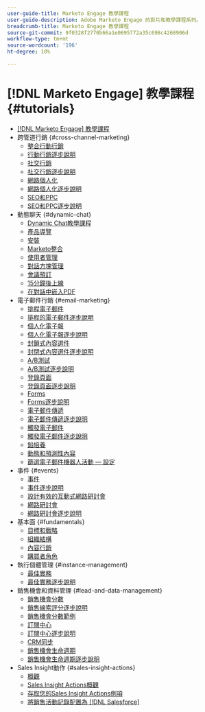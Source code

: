 ```yaml
---
user-guide-title: Marketo Engage 教學課程
user-guide-description: Adobe Marketo Engage 的影片和教學課程系列。
breadcrumb-title: Marketo Engage 教學課程
source-git-commit: 9f0328f2770b66a1e0695772a35c698c4268906d
workflow-type: tm+mt
source-wordcount: '196'
ht-degree: 10%

---
```



# [!DNL Marketo Engage] 教學課程 {#tutorials}

+ [[!DNL Marketo Engage] 教學課程](overview.md)
+ 跨管道行銷 {#cross-channel-marketing}
   + [整合行動行銷](cross-channel-marketing/mobile-marketing-learn.md)
   + [行動行銷逐步說明](cross-channel-marketing/mobile-marketing-watch.md)
   + [社交行銷](cross-channel-marketing/social-marketing-learn.md)
   + [社交行銷逐步說明](cross-channel-marketing/social-marketing-watch.md)
   + [網路個人化](cross-channel-marketing/web-personalization-learn.md)
   + [網路個人化逐步說明](cross-channel-marketing/web-personalization-watch.md)
   + [SEO和PPC](cross-channel-marketing/seo-and-ppc-learn.md)
   + [SEO和PPC逐步說明](cross-channel-marketing/seo-and-ppc-watch.md)
+ 動態聊天 {#dynamic-chat}
   + [Dynamic Chat教學課程](dynamic-chat/dynamic-chat-overview.md)
   + [產品導覽](dynamic-chat/product-tour.md)
   + [安裝](dynamic-chat/setup.md)
   + [Marketo整合](dynamic-chat/marketo-integration.md)
   + [使用者管理](dynamic-chat/user-management.md)
   + [對話方塊管理](dynamic-chat/dialogue-management.md)
   + [會議預訂](dynamic-chat/meeting-booking.md)
   + [15分鐘後上線](dynamic-chat/go-live-in-15-minutes.md)
   + [在對話中嵌入PDF](dynamic-chat/document-cloud-integration.md)
+ 電子郵件行銷 {#email-marketing}
   + [排程電子郵件](email-marketing/scheduled-email-learn.md)
   + [排程的電子郵件逐步說明](email-marketing/scheduled-email-watch.md)
   + [個人化電子報](email-marketing/personalized-newsletter-learn.md)
   + [個人化電子報逐步說明](email-marketing/personalized-newsletter-watch.md)
   + [封鎖式內容選件](email-marketing/gated-content-offer-learn.md)
   + [封閉式內容選件逐步說明](email-marketing/gated-content-offer-watch.md)
   + [A/B測試](email-marketing/ab-testing-learn.md)
   + [A/B測試逐步說明](email-marketing/ab-testing-watch.md)
   + [登錄頁面 ](email-marketing/landing-pages-learn.md)
   + [登錄頁面逐步說明](email-marketing/landing-pages-watch.md)
   + [Forms](email-marketing/forms-learn.md)
   + [Forms逐步說明](email-marketing/forms-watch.md)
   + [電子郵件傳遞](email-marketing/email-deliverability-learn.md)
   + [電子郵件傳遞逐步說明](email-marketing/email-deliverability-watch.md)
   + [觸發電子郵件](email-marketing/triggered-email-learn.md)
   + [觸發電子郵件逐步說明](email-marketing/triggered-email-watch.md)
   + [鉛培養](email-marketing/lead-nuturing-learn.md)
   + [動態和預測性內容](email-marketing/dynamic-and-predictive-content-learn.md)
   + [篩選電子郵件機器人活動 — 設定](filtering-email-bot-activities/setup.md)
+ 事件 {#events}
   + [事件](events/events-learn.md)
   + [事件逐步說明](events/events-watch.md)
   + [設計有效的互動式網路研討會](events/design-an-effective-interactive-webinar.md)
   + [網路研討會](events/webinar-learn.md)
   + [網路研討會逐步說明](events/webinar-watch.md)
+ 基本面 {#fundamentals}
   + [目標和戰略](fundamentals/goals-and-strategy-learn.md)
   + [組織結構](fundamentals/organizational-structure-learn.md)
   + [內容行銷](fundamentals/content-marketing-learn.md)
   + [購買者角色](fundamentals/buyer-personas-learn.md)
+ 執行個體管理 {#instance-management}
   + [最佳實務](instance-management/best-practice-learn.md)
   + [最佳實務逐步說明](instance-management/best-practice-watch.md)
+ 銷售機會和資料管理 {#lead-and-data-management}
   + [銷售機會分數](lead-and-data-management/lead-scoring-learn.md)
   + [銷售線索評分逐步說明](lead-and-data-management/lead-scoring-watch.md)
   + [銷售機會分數範例](lead-and-data-management/lead-scoring.md)
   + [訂閱中心](lead-and-data-management/subscription-center-learn.md)
   + [訂閱中心逐步說明](lead-and-data-management/subscription-center-watch.md)
   + [CRM同步](lead-and-data-management/crm-sync-learn.md)
   + [銷售機會生命週期](lead-and-data-management/lead-lifecycle-learn.md)
   + [銷售機會生命週期逐步說明](lead-and-data-management/lead-lifecycle-watch.md)
+ Sales Insight動作 {#sales-insight-actions}
   + [概觀](sales-insight-actions/overview.md)
   + [Sales Insight Actions概觀](sales-insight-actions/sales-insight-actions-overview.md)
   + [存取您的Sales Insight Actions例項](sales-insight-actions/accessing-your-sales-insight-actions-instance.md)
   + [將銷售活動記錄配置為 [!DNL Salesforce]](sales-insight-actions/configure-sales-activity-logging-to-salesforce.md)